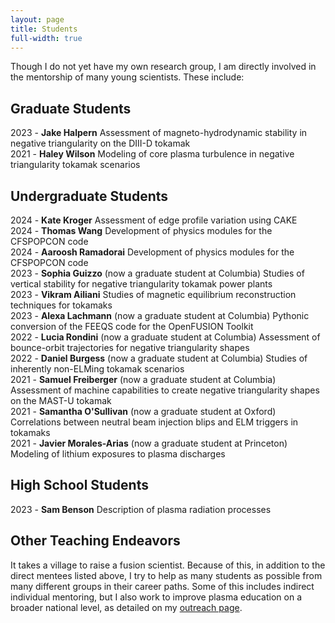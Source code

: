 ```yaml
---
layout: page
title: Students
full-width: true
---
```


Though I do not yet have my own research group, I am directly involved in the mentorship of many young scientists. 
These include: 

## Graduate Students

2023 - **Jake Halpern** Assessment of magneto-hydrodynamic stability in negative triangularity on the DIII-D tokamak<br />
2021 - **Haley Wilson** Modeling of core plasma turbulence in negative triangularity tokamak scenarios<br />

## Undergraduate Students

2024 - **Kate Kroger** Assessment of edge profile variation using CAKE<br />
2024 - **Thomas Wang** Development of physics modules for the CFSPOPCON code<br />
2024 - **Aaroosh Ramadorai** Development of physics modules for the CFSPOPCON code<br />
2023 - **Sophia Guizzo** (now a graduate student at Columbia) Studies of vertical stability for negative triangularity tokamak power plants<br />
2023 - **Vikram Ailiani** Studies of magnetic equilibrium reconstruction techniques for tokamaks<br />
2023 - **Alexa Lachmann** (now a graduate student at Columbia) Pythonic conversion of the FEEQS code
for the OpenFUSION Toolkit<br />
2022 - **Lucia Rondini** (now a graduate student at Columbia) Assessment of bounce-orbit trajectories for negative triangularity shapes<br />
2022 - **Daniel Burgess** (now a graduate student at Columbia) Studies of inherently non-ELMing tokamak scenarios<br />
2021 - **Samuel Freiberger** (now a graduate student at Columbia) Assessment of machine capabilities to create negative triangularity shapes on the MAST-U tokamak<br />
2021 - **Samantha O'Sullivan** (now a graduate student at Oxford) Correlations between neutral beam injection blips and ELM triggers in tokamaks<br />
2021 - **Javier Morales-Arias** (now a graduate student at Princeton) Modeling of lithium exposures to plasma discharges<br />

## High School Students

2023 - **Sam Benson** Description of plasma radiation processes

## Other Teaching Endeavors

It takes a village to raise a fusion scientist. 
Because of this, in addition to the direct mentees listed above, I try to help as many students as possible from many different groups in their career paths. 
Some of this includes indirect individual mentoring, but I also work to improve plasma education on a broader national level, as detailed on my [outreach page]( https://www.oaknelson.com/outreach/).
